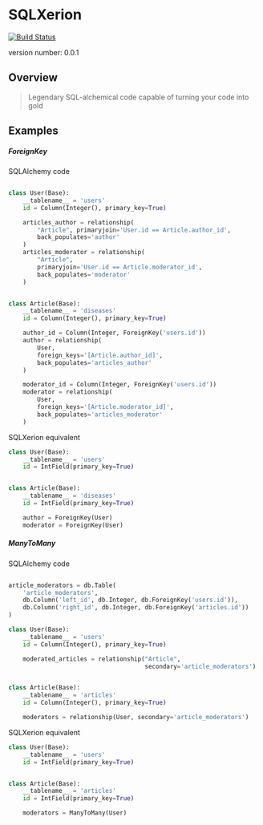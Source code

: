 SQLXerion
=========
[![Build Status](https://travis-ci.org/rstit/sqlxerion.svg?branch=master)](https://travis-ci.org/rstit/sqlxerion)

version number: 0.0.1

Overview
--------

> Legendary SQL-alchemical code capable of turning your code into gold

Examples
--------
##### ForeignKey
SQLAlchemy code
```python

class User(Base):
    __tablename__ = 'users'
    id = Column(Integer(), primary_key=True)

    articles_author = relationship(
        "Article", primaryjoin='User.id == Article.author_id',
        back_populates='author'
    )
    articles_moderator = relationship(
        "Article",
        primaryjoin='User.id == Article.moderator_id',
        back_populates='moderator'
    )


class Article(Base):
    __tablename__ = 'diseases'
    id = Column(Integer(), primary_key=True)

    author_id = Column(Integer, ForeignKey('users.id'))
    author = relationship(
        User,
        foreign_keys='[Article.author_id]',
        back_populates='articles_author'
    )

    moderator_id = Column(Integer, ForeignKey('users.id'))
    moderator = relationship(
        User,
        foreign_keys='[Article.moderator_id]',
        back_populates='articles_moderator'
    )

```

SQLXerion equivalent
```python
class User(Base):
    __tablename__ = 'users'
    id = IntField(primary_key=True)


class Article(Base):
    __tablename__ = 'diseases'
    id = IntField(primary_key=True)

    author = ForeignKey(User)
    moderator = ForeignKey(User)

```

##### ManyToMany
SQLAlchemy code
```python

article_moderators = db.Table(
    'article_moderators',
    db.Column('left_id', db.Integer, db.ForeignKey('users.id')),
    db.Column('right_id', db.Integer, db.ForeignKey('articles.id'))
)

class User(Base):
    __tablename__ = 'users'
    id = Column(Integer(), primary_key=True)

    moderated_articles = relationship("Article",
                                      secondary='article_moderators')


class Article(Base):
    __tablename__ = 'articles'
    id = Column(Integer(), primary_key=True)

    moderators = relationship(User, secondary='article_moderators')

```

SQLXerion equivalent
```python
class User(Base):
    __tablename__ = 'users'
    id = IntField(primary_key=True)


class Article(Base):
    __tablename__ = 'articles'
    id = IntField(primary_key=True)

    moderators = ManyToMany(User)

```